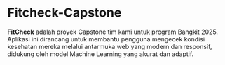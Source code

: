 # Fitcheck-Capstone
**FitCheck** adalah proyek Capstone tim kami untuk program Bangkit 2025. Aplikasi ini dirancang untuk membantu pengguna mengecek kondisi kesehatan mereka melalui antarmuka web yang modern dan responsif, didukung oleh model Machine Learning yang akurat dan adaptif.
